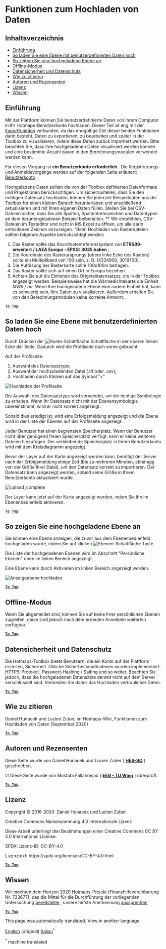 <h1> <a class="anchor" id="data-upload-functionalities" href="#data-upload-functionalities"><i class="fa fa-link"></i></a> Funktionen zum Hochladen von Daten </h1><h2> <a class="anchor" id="table-of-contents" href="#table-of-contents"><i class="fa fa-link"></i></a> Inhaltsverzeichnis </h2><ul><li> <a href="#introduction">Einführung</a> </li><li> <a href="#how-to-upload-a-layer-with-custom-data">So laden Sie eine Ebene mit benutzerdefinierten Daten hoch</a> </li><li> <a href="#how-to-display-an-uploaded-layer">So zeigen Sie eine hochgeladene Ebene an</a> </li><li> <a href="#offline-mode">Offline-Modus</a> </li><li> <a href="#data-security-and-privacy">Datensicherheit und Datenschutz</a> </li><li> <a href="#how-to-cite">Wie zu zitieren</a> </li><li> <a href="#authors-and-reviewers">Autoren und Rezensenten</a> </li><li> <a href="#license">Lizenz</a> </li><li> <a href="#acknowledgement">Wissen</a> </li></ul><h2> <a class="anchor" id="introduction" href="#introduction"><i class="fa fa-link"></i></a> Einführung </h2><p> Mit der Plattform können Sie benutzerdefinierte Daten von Ihrem Computer in Ihr Hotmaps-Benutzerkonto hochladen. Dieser Teil ist eng mit der <a href="Data-export-functionalities">Exportfunktion</a> verbunden, da das endgültige Ziel dieser beiden Funktionen darin besteht, Daten zu exportieren, zu bearbeiten und später in der Toolbox zu visualisieren, indem diese Daten zurück importiert werden. Bitte beachten Sie, dass Ihre hochgeladenen Daten visualisiert werden können und eine bestimmte Anzahl davon in den Berechnungsmodulen verwendet werden kann. </p><p> Für diesen Vorgang ist <strong>ein Benutzerkonto erforderlich</strong> . Die Registrierungs- und Anmeldevorgänge werden auf der folgenden Seite erläutert: <a href="Introduction-to-user-interface#Connect">Benutzerkonto</a> . </p><p> Hochgeladene Daten sollten die von der Toolbox definierten Datenformate und Projektionen berücksichtigen. Um sicherzustellen, dass Sie den richtigen Datensatz hochladen, können Sie jederzeit Beispieldaten aus der Toolbox für einen kleinen Bereich herunterladen und anschließend aktualisieren und mit Ihren eigenen Daten füllen. Stellen Sie bei CSV-Dateien sicher, dass Sie alle Spalten, Spaltentrennzeichen und Datentypen ab dem heruntergeladenen Beispiel beibehalten. ** Wir empfehlen, CSV-Dateien im Texteditor und nicht in MS Excel zu öffnen, um alle darin enthaltenen Zeichen anzuzeigen. &quot;Beim Hochladen von Rasterdateien sollten folgende Aspekte berücksichtigt werden: </p><ol><li> Das Raster sollte das Koordinatenreferenzsystem von <strong>ETRS89-erweitert / LAEA Europe - EPSG: 3035 haben</strong> ; </li><li> Die Koordinate des Rasterursprungs (obere linke Ecke des Rasters) sollte ein Multiplikand von 100 sein, z. B. (4334900, 3019700). </li><li> Die Auflösung der Rasterkarte sollte 100x100m betragen. </li><li> Das Raster sollte sich auf einen Ort in Europa beziehen. </li><li> Achten Sie auf die Einheiten des Originaldatensatzes, die in der Toolbox angezeigt werden. Beispielsweise hat die Wärmedichtekarte die Einheit <em>MWh / ha.</em> Wenn Ihre hochgeladene Ebene eine andere Einheit hat, kann es schwierig sein, Ihre Daten zu visualisieren. Außerdem erhalten Sie von den Berechnungsmodulen keine korrekte Antwort. </li></ol><p> <a href="#table-of-contents"><strong><code>To Top</code></strong></a> </p> <h2> <a class="anchor" id="how-to-upload-a-layer-with-custom-data" href="#how-to-upload-a-layer-with-custom-data"><i class="fa fa-link"></i></a> So laden Sie eine Ebene mit benutzerdefinierten Daten hoch </h2><p> Durch Drücken der <img alt="Konto-Schaltfläche" src="../images/account-btn.png"/> Schaltfläche in der oberen linken Ecke der Seite. Dadurch wird die Profilseite nach vorne gebracht. </p><p> Auf der Profilseite: </p><ol><li> Auswahl des Datensatztyps, </li><li> Auswahl der hochzuladenden Datei (.tif oder .csv), </li><li> Hochladen durch Klicken auf das Symbol &quot;+&quot; </li></ol><img alt="Hochladen der Profilseite" src="../images/profile-upload.png"/><p> Die Auswahl des Datensatztyps wird verwendet, um die richtige Symbologie zu erhalten. Wenn Ihr Datensatz nicht mit der Ebenensymbologie übereinstimmt, wird er nicht korrekt angezeigt. </p><p> Sobald dies erledigt ist, wird eine Erfolgsmeldung angezeigt und die Ebene wird in der Liste der Ebenen auf der Profilseite angezeigt. </p><p> Jeder Benutzer hat einen begrenzten Speicherplatz. Wenn der Benutzer nicht über genügend freien Speicherplatz verfügt, kann er keine weiteren Dateien hinzufügen. Der verbleibende Speicherplatz in Ihrem Benutzerkonto wird mit dem Kreisdiagramm angezeigt. </p><p> Bevor der Layer auf der Karte angezeigt werden kann, benötigt der Server nach der Erfolgsmeldung einige Zeit (bis zu mehreren Minuten, abhängig von der Größe Ihrer Datei), um den Datensatz korrekt zu importieren. Der Datensatz kann angezeigt werden, sobald seine Größe in Ihrem Benutzerkonto aktualisiert wurde. </p><img alt="upload_complete" src="../images/upload_complete.png"/><p> Der Layer kann jetzt auf der Karte angezeigt werden, indem Sie ihn im Ebenenbedienfeld aktivieren. </p><p> <a href="#table-of-contents"><strong><code>To Top</code></strong></a> </p> <h2> <a class="anchor" id="how-to-display-an-uploaded-layer" href="#how-to-display-an-uploaded-layer"><i class="fa fa-link"></i></a> So zeigen Sie eine hochgeladene Ebene an </h2><p> Sie können eine Ebene anzeigen, die zuvor aus dem Ebenenbedienfeld hochgeladen wurde, indem Sie auf klicken <img alt="Ebenen-Schaltfläche" src="../images/layers-btn.png"/> Taste. </p><p> Die Liste der hochgeladenen Ebenen wird im Abschnitt &quot;Persönliche Ebenen&quot; oben im linken Bereich angezeigt. </p><p> Eine Ebene kann durch Aktivieren im linken Bereich angezeigt werden. </p><img alt="Anzeigeebene hochladen" src="../images/upload-layers.png"/><p> <a href="#table-of-contents"><strong><code>To Top</code></strong></a> </p> <h2> <a class="anchor" id="offline-mode" href="#offline-mode"><i class="fa fa-link"></i></a> Offline-Modus </h2><p> Wenn Sie abgemeldet sind, können Sie auf keine Ihrer persönlichen Ebenen zugreifen, diese sind jedoch nach dem erneuten Anmelden weiterhin verfügbar. </p><p> <a href="#table-of-contents"><strong><code>To Top</code></strong></a> </p> <h2> <a class="anchor" id="data-security-and-privacy" href="#data-security-and-privacy"><i class="fa fa-link"></i></a> Datensicherheit und Datenschutz </h2><p> Die Hotmaps-Toolbox bietet Benutzern, die ein Konto auf der Plattform erstellen, Sicherheit. Übliche Sicherheitsmaßnahmen wurden implementiert: HTTPS-Protokoll, Passwort-Hashing / Salting und so weiter. Beachten Sie jedoch, dass die hochgeladenen Datensätze derzeit nicht auf dem Server verschlüsselt sind. Vermeiden Sie daher das Hochladen vertraulicher Daten. </p><p> <a href="#table-of-contents"><strong><code>To Top</code></strong></a> </p> <h2> <a class="anchor" id="how-to-cite" href="#how-to-cite"><i class="fa fa-link"></i></a> Wie zu zitieren </h2><p> Daniel Hunacek und Lucien Zuber, im Hotmaps-Wiki, Funktionen zum Hochladen von Daten (September 2020) </p><p> <a href="#table-of-contents"><strong><code>To Top</code></strong></a> </p> <h2> <a class="anchor" id="authors-and-reviewers" href="#authors-and-reviewers"><i class="fa fa-link"></i></a> Autoren und Rezensenten </h2><p> Diese Seite wurde von Daniel Hunacek und Lucien Zuber ( <strong><a href="https://www.hevs.ch">HES-SO</a></strong> ) geschrieben. </p><p> ☑ Diese Seite wurde von Mostafa Fallahnejad ( <strong><a href="https://eeg.tuwien.ac.at/">EEG - TU Wien</a></strong> ) überprüft. </p><p> <a href="#table-of-contents"><strong><code>To Top</code></strong></a> </p> <h2> <a class="anchor" id="license" href="#license"><i class="fa fa-link"></i></a> Lizenz </h2><p> Copyright © 2016-2020: Daniel Hunacek und Lucien Zuber </p><p> Creative Commons Namensnennung 4.0 Internationale Lizenz </p><p> Diese Arbeit unterliegt den Bestimmungen einer Creative Commons CC BY 4.0 International License. </p><p> SPDX-Lizenz-ID: CC-BY-4.0 </p><p> Lizenztext: https://spdx.org/licenses/CC-BY-4.0.html </p><p> <a href="#table-of-contents"><strong><code>To Top</code></strong></a> </p> <h2> <a class="anchor" id="acknowledgement" href="#acknowledgement"><i class="fa fa-link"></i></a> Wissen </h2><p> Wir möchten dem Horizon 2020 <a href="https://www.hotmaps-project.eu">Hotmaps-Projekt</a> (Finanzhilfevereinbarung Nr. 723677), das die Mittel für die Durchführung der vorliegenden Untersuchung <a href="https://www.hotmaps-project.eu">bereitstellte</a> , unsere tiefste Anerkennung <a href="https://www.hotmaps-project.eu">aussprechen</a> </p><p> <a href="#table-of-contents"><strong><code>To Top</code></strong></a> </p> 



<!--- THIS IS A SUPER UNIQUE IDENTIFIER -->

This page was automatically translated. View in another language:

[English](../en/Data-upload-functionalities) (original)  [Italian](../it/Data-upload-functionalities)<sup>\*</sup> 

<sup>\*</sup> machine translated
